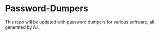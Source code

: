 # Password-Dumpers
This repo will be updated with password dumpers for various software, all generated by A.I.
